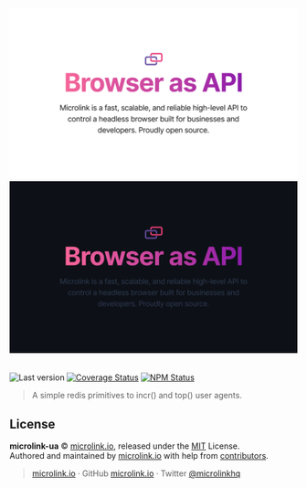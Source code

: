 <div align="center">
  <img src="https://github.com/microlinkhq/cdn/raw/master/dist/logo/banner.png#gh-light-mode-only" alt="microlink logo">
  <img src="https://github.com/microlinkhq/cdn/raw/master/dist/logo/banner-dark.png#gh-dark-mode-only" alt="microlink logo">
  <br>
  <br>
</div>

![Last version](https://img.shields.io/github/tag/microlinkhq/microlink-ua.svg?style=flat-square)
[![Coverage Status](https://img.shields.io/coveralls/microlinkhq/microlink-ua.svg?style=flat-square)](https://coveralls.io/github/microlinkhq/microlink-ua)
[![NPM Status](https://img.shields.io/npm/dm/microlink-ua.svg?style=flat-square)](https://www.npmjs.org/package/microlink-ua)

> A simple redis primitives to incr() and top() user agents.

## License

**microlink-ua** © [microlink.io](https://microlink.io), released under the [MIT](https://github.com/microlinkhq/microlink-ua/blob/master/LICENSE.md) License.<br>
Authored and maintained by [microlink.io](https://microlink.io) with help from [contributors](https://github.com/microlinkhq/microlink-ua/contributors).

> [microlink.io](https://microlink.io) · GitHub [microlink.io](https://github.com/microlinkhq) · Twitter [@microlinkhq](https://twitter.com/microlinkhq)
